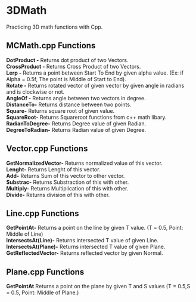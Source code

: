 # 3DMath
Practicing 3D math functions with Cpp.
## MCMath.cpp Functions
__DotProduct -__ Returns dot product of two Vectors.  
__CrossProduct -__ Returns Cross Product of two Vectors.  
__Lerp -__ Returns a point between Start To End by given alpha value. (Ex: if Alpha = 0.5f, The point is Middle of Start to End).  
__Rotate -__ Returns rotated vector of given vector by given angle in radians and is clockwise or not.  
__AngleOf -__ Returns angle between two vectors in degree.  
__DistanceTo-__ Returns distance between two points.  
__Square-__ Returns square root of given value.  
__SquareRoot-__ Returns Squareroot functions from c++ math libary.  
__RadianToDegree-__ Returns Degree value of given Radian.  
__DegreeToRadian-__ Returns Radian value of given Degree.  


## Vector.cpp Functions
__GetNormalizedVector-__ Returns normalized value of this vector.  
__Lenght-__ Returns Lenght of this vector.  
__Add-__ Returns Sum of this vector to other vector.  
__Substrac-__ Returns Substraction of this with other.  
__Multiply-__ Returns Multiplication of this with other.  
__Divide-__ Returns division of this with other.  

## Line.cpp Functions
__GetPointAt-__ Returns a point on the line by given T value. (T = 0.5, Point: Middle of Line)  
__IntersectsAt(Line)-__ Returns intersected T value of given Line.  
__IntersectsAt(Plane)-__ Returns intersected T value of given Plane.  
__GetReflectedVector-__  Returns reflected vector by given Normal.

## Plane.cpp Functions
__GetPointAt__ Returns a point on the plane by given T and S values (T = 0.5,S = 0.5, Point: Middle of Plane.)
